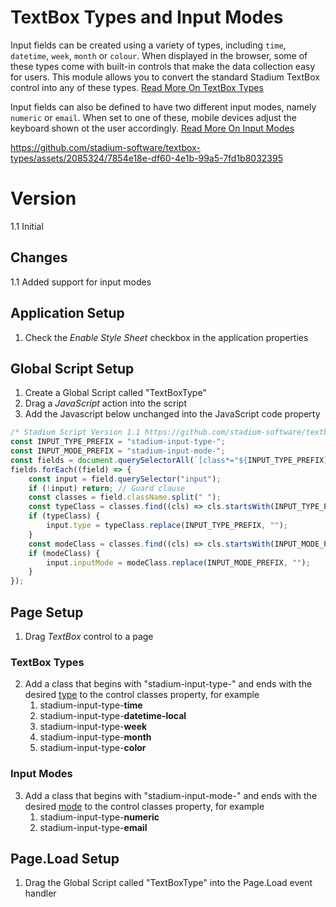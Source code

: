 # TextBox Types and Input Modes

Input fields can be created using a variety of types, including `time`, `datetime`, `week`, `month` or `colour`. When displayed in the browser, some of these types come with built-in controls that make the data collection easy for users. This module allows you to convert the standard Stadium TextBox control into any of these types. [Read More On TextBox Types](https://www.w3schools.com/html/html_form_input_types.asp)

Input fields can also be defined to have two different input modes, namely `numeric` or `email`. When set to one of these, mobile devices adjust the keyboard shown ot the user accordingly. [Read More On Input Modes](https://www.w3schools.com/TAgs/att_inputmode.asp)

 https://github.com/stadium-software/textbox-types/assets/2085324/7854e18e-df60-4e1b-99a5-7fd1b8032395

# Version 
1.1 Initial

## Changes
1.1 Added support for input modes

## Application Setup
1. Check the *Enable Style Sheet* checkbox in the application properties

## Global Script Setup
1. Create a Global Script called "TextBoxType"
3. Drag a *JavaScript* action into the script
4. Add the Javascript below unchanged into the JavaScript code property
```javascript
/* Stadium Script Version 1.1 https://github.com/stadium-software/textbox-types */
const INPUT_TYPE_PREFIX = "stadium-input-type-";
const INPUT_MODE_PREFIX = "stadium-input-mode-";
const fields = document.querySelectorAll(`[class*="${INPUT_TYPE_PREFIX}"], [class*="${INPUT_MODE_PREFIX}"]`);
fields.forEach((field) => {
    const input = field.querySelector("input");
    if (!input) return; // Guard clause
    const classes = field.className.split(" ");
    const typeClass = classes.find((cls) => cls.startsWith(INPUT_TYPE_PREFIX));
    if (typeClass) {
        input.type = typeClass.replace(INPUT_TYPE_PREFIX, "");
    }
    const modeClass = classes.find((cls) => cls.startsWith(INPUT_MODE_PREFIX));
    if (modeClass) {
        input.inputMode = modeClass.replace(INPUT_MODE_PREFIX, "");
    }
});
```

## Page Setup
1. Drag *TextBox* control to a page

### TextBox Types
2. Add a class that begins with "stadium-input-type-" and ends with the desired [type](https://www.w3schools.com/html/html_form_input_types.asp) to the control classes property, for example
   1. stadium-input-type-**time**
   2. stadium-input-type-**datetime-local**
   3. stadium-input-type-**week**
   4. stadium-input-type-**month**
   5. stadium-input-type-**color**

### Input Modes
3. Add a class that begins with "stadium-input-mode-" and ends with the desired [mode](https://www.w3schools.com/TAgs/att_inputmode.asp) to the control classes property, for example
   1. stadium-input-type-**numeric**
   2. stadium-input-type-**email**

## Page.Load Setup
1. Drag the Global Script called "TextBoxType" into the Page.Load event handler


